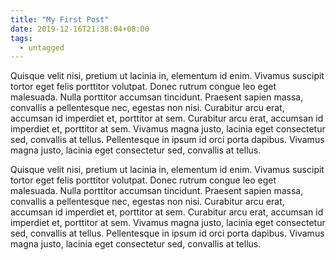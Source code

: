 ```yaml
---
title: "My First Post"
date: 2019-12-16T21:38:04+08:00
tags: 
  - untagged
---
```


Quisque velit nisi, pretium ut lacinia in, elementum id enim. Vivamus suscipit tortor eget felis porttitor 
volutpat. Donec rutrum congue leo eget malesuada. Nulla porttitor accumsan tincidunt. Praesent sapien 
massa, convallis a pellentesque nec, egestas non nisi. Curabitur arcu erat, accumsan id imperdiet et, 
porttitor at sem. Curabitur arcu erat, accumsan id imperdiet et, porttitor at sem. Vivamus magna justo,
lacinia eget consectetur sed, convallis at tellus. Pellentesque in ipsum id orci porta dapibus. Vivamus 
magna justo, lacinia eget consectetur sed, convallis at tellus. 

Quisque velit nisi, pretium ut lacinia in, elementum id enim. Vivamus suscipit tortor eget felis porttitor 
volutpat. Donec rutrum congue leo eget malesuada. Nulla porttitor accumsan tincidunt. Praesent sapien 
massa, convallis a pellentesque nec, egestas non nisi. Curabitur arcu erat, accumsan id imperdiet et, 
porttitor at sem. Curabitur arcu erat, accumsan id imperdiet et, porttitor at sem. Vivamus magna justo,
lacinia eget consectetur sed, convallis at tellus. Pellentesque in ipsum id orci porta dapibus. Vivamus 
magna justo, lacinia eget consectetur sed, convallis at tellus. 
